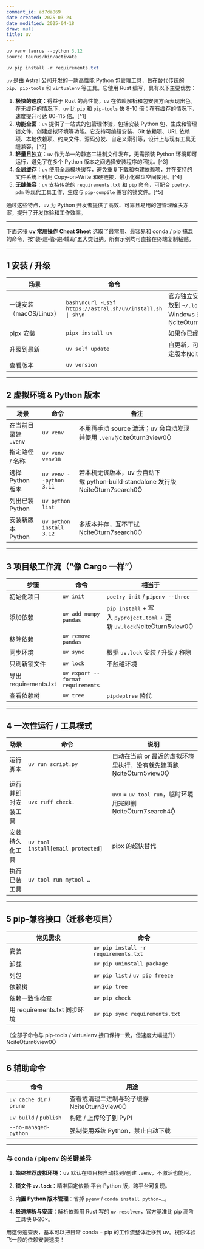 ```yaml
---
comment_id: ad7da869
date created: 2025-03-24
date modified: 2025-04-18
draw: null
title: uv
---
```

```Java
uv venv taurus --python 3.12
source taurus/bin/activate

uv pip install -r requirements.txt

```

`uv` 是由 Astral 公司开发的一款高性能 Python 包管理工具，旨在替代传统的 `pip`、`pip-tools` 和 `virtualenv` 等工具。它使用 Rust 编写，具有以下主要优势：

1. **极快的速度**：得益于 Rust 的高性能，`uv` 在依赖解析和包安装方面表现出色。在无缓存的情况下，`uv` 比 `pip` 和 `pip-tools` 快 8-10 倍；在有缓存的情况下，速度提升可达 80-115 倍。[^1]
2. **功能全面**：`uv` 提供了一站式的包管理体验，包括安装 Python 包、生成和管理锁文件、创建虚拟环境等功能。它支持可编辑安装、Git 依赖项、URL 依赖项、本地依赖项、约束文件、源码分发、自定义索引等，设计上与现有工具无缝兼容。[^2]
3. **轻量且独立**：`uv` 作为单一的静态二进制文件发布，无需预装 Python 环境即可运行，避免了在多个 Python 版本之间选择安装程序的困扰。[^3]
4. **全局缓存**：`uv` 使用全局模块缓存，避免重复下载和构建依赖项，并在支持的文件系统上利用 Copy-on-Write 和硬链接，最小化磁盘空间使用。[^4]
5. **无缝兼容**：`uv` 支持传统的 `requirements.txt` 和 `pip` 命令，可配合 `poetry`、`pdm` 等现代工具工作，生成与 `pip-compile` 兼容的锁文件。[^5]

通过这些特点，`uv` 为 Python 开发者提供了高效、可靠且易用的包管理解决方案，提升了开发体验和工作效率。

---

下面这张 **uv 常用操作 Cheat Sheet** 选取了最常用、最容易和 conda / pip 搞混的命令，按“装‑建‑管‑跑‑辅助”五大类归纳。所有示例均可直接在终端复制粘贴。

---

## 1 安装 / 升级

| 场景                | 命令                                                         | 说明                                                                                         |
| ----------------- | ---------------------------------------------------------- | ------------------------------------------------------------------------------------------ |
| 一键安装（macOS/Linux）| `bash\ncurl -LsSf https://astral.sh/uv/install.sh \| sh\n` | 官方独立安装脚本，会把 `uv` 二进制放到 `~/.local/bin`（或 Windows 的 `%LOCALAPPDATA%\\uv`）citeturn7search1 |
| pipx 安装           | `pipx install uv`                                          | 如果你已经在用 pipx 管理 CLI                                                                        |
| 升级到最新             | `uv self update`                                           | 自更新，可加 `--version 0.6.14` 锁定版本citeturn3view0                                            |
| 查看版本              | `uv version`                                               |                                                                                            |

---

## 2 虚拟环境 & Python 版本

|场景|命令|备注|
|---|---|---|
|在当前目录建 `.venv`|`uv venv`|不用再手动 source 激活；uv 会自动发现并使用 `.venv`citeturn3view0|
|指定路径 / 名称|`uv venv venv38`||
|选择 Python 版本|`uv venv --python 3.11`|若本机无该版本，uv 会自动下载 python‑build‑standalone 发行版citeturn7search0|
|列出已装 Python|`uv python list`||
|安装新版本 Python|`uv python install 3.12`|多版本并存，互不干扰citeturn7search0|

---

## 3 项目级工作流（“像 Cargo 一样”）

| 步骤                  | 命令                                | 相当于                                                                 |
| ------------------- | --------------------------------- | ------------------------------------------------------------------- |
| 初始化项目               | `uv init`                         | `poetry init` / `pipenv --three`                                    |
| 添加依赖                | `uv add numpy pandas`             | `pip install` + 写入 `pyproject.toml` + 更新 `uv.lock`citeturn5view0 |
| 移除依赖                | `uv remove pandas`                |                                                                     |
| 同步环境                | `uv sync`                         | 根据 `uv.lock` 安装 / 升级 / 移除                                           |
| 只刷新锁文件              | `uv lock`                         | 不触碰环境                                                               |
| 导出 requirements.txt | `uv export --format requirements` |                                                                     |
| 查看依赖树               | `uv tree`                         | `pipdeptree` 替代                                                     |

---

## 4 一次性运行 / 工具模式

|场景|命令|说明|
|---|---|---|
|运行脚本|`uv run script.py`|自动在当前 or 最近的虚拟环境里执行，没有就先建再跑citeturn5view0|
|运行并即时安装工具|`uvx ruff check.`|`uvx` = `uv tool run`，临时环境用完即删citeturn7search4|
|安装持久化工具|`uv tool install[email protected]`|pipx 的超快替代|
|执行已装工具|`uv tool run mytool …`||

---

## 5 pip‑兼容接口（迁移老项目）

| 常见需求                    | 命令                                   |
| ----------------------- | ------------------------------------ |
| 安装                      | `uv pip install -r requirements.txt` |
| 卸载                      | `uv pip uninstall package`           |
| 列包                      | `uv pip list` / `uv pip freeze`      |
| 依赖树                     | `uv pip tree`                        |
| 依赖一致性检查                 | `uv pip check`                       |
| 用 requirements.txt 同步环境 | `uv pip sync requirements.txt`       |

（全部子命令与 pip-tools / virtualenv 接口保持一致，但速度大幅提升）citeturn6view0

---

## 6 辅助命令

|命令|用途|
|---|---|
|`uv cache dir` / `prune`|查看或清理二进制与轮子缓存citeturn3view0|
|`uv build` / `publish`|构建 / 上传轮子到 PyPI|
|`--no-managed-python`|强制使用系统 Python，禁止自动下载|

---

### 与 conda / pipenv 的关键差异

1. **始终推荐虚拟环境**：uv 默认在项目根自动找到/创建 `.venv`，不激活也能用。
    
2. **锁文件 `uv.lock`**：精准固定依赖‑平台‑Python 版，跨平台可复现。
    
3. **内置 Python 版本管理**：省掉 `pyenv` / `conda install python=…`。
    
4. **极速解析与安装**：解析依赖用 Rust 写的 `uv-resolver`，官方基准比 pip 高阶工具快 8‑20×。
    

用这份速查表，基本可以把日常 conda + pip 的工作流整体迁移到 uv。祝你体验飞一般的依赖安装速度！
